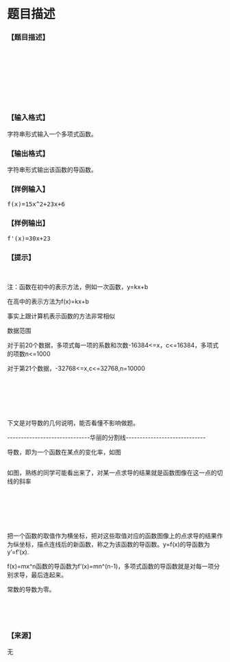 # 题目描述


<h3>
【题目描述】
</h3>
<p>
<br/>
</p>
<p>
<br/>
</p>
<p>
<img alt="" src="/upload/image/20181129/20181129131229_90267.jpg"/> 
</p>
<p>
<br/>
</p>
<p>
<br/>
</p>
<h3>
【输入格式】
</h3>
<p>
字符串形式输入一个多项式函数。
</p>
<h3>
【输出格式】
</h3>
<p>
字符串形式输出该函数的导函数。
</p>
<h3>
【样例输入】
</h3>
<pre>f(x)=15x^2+23x+6</pre>
<h3>
【样例输出】
</h3>
<pre>f&#39;(x)=30x+23</pre>
<h3>
【提示】
</h3>
<p>
<br/>
</p>
<p>
注：函数在初中的表示方法，例如一次函数，y=kx+b
</p>
<p>
在高中的表示方法为f(x)=kx+b
</p>
<p>
事实上跟计算机表示函数的方法非常相似
</p>
<p>
数据范围
</p>
<p>
对于前20个数据，多项式每一项的系数和次数-16384&lt;=x，c&lt;=16384，多项式的项数n&lt;=1000
</p>
<p>
对于第21个数据，-32768&lt;=x,c&lt;=32768,n=10000
</p>
<p>
<br/>
</p>
<p>
<br/>
</p>
<p>
<br/>
</p>
<p>
下文是对导数的几何说明，能否看懂不影响做题。
</p>
<p>
------------------------------华丽的分割线-----------------------------
</p>
<p>
导数，即为一个函数在某点的变化率，如图
</p>
<p>
<img alt="" src="/upload/image/20181129/20181129131802_50347.jpg"/> 
</p>
<p>
如图，熟练的同学可能看出来了，对某一点求导的结果就是函数图像在这一点的切线的斜率
</p>
 <img alt="" src="/upload/image/20181129/20181129131819_21722.jpg"/> 
<p>
<br/>
</p>
<p>
<br/>
</p>
<p>
把一个函数的取值作为横坐标，把对这些取值对应的函数图像上的点求导的结果作为纵坐标，描点连线后的新函数，称之为该函数的导函数。y=f(x)的导函数为y’=f’(x).
</p>
<p>
f(x)=mx^n函数的导函数为f’(x)=mn^(n-1)，多项式函数的导函数就是对每一项分别求导，最后连起来。
</p>
<p>
常数的导数为零。
</p>
<p>
<br/>
</p>
<p>
<br/>
</p>
<h3>
【来源】
</h3>
<p>
无
</p>
